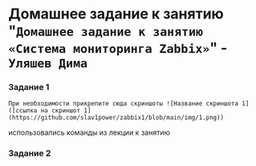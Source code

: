 # Домашнее задание к занятию "`Домашнее задание к занятию «Система мониторинга Zabbix»`" - `Уляшев Дима`




### Задание 1


`При необходимости прикрепитe сюда скриншоты
![Название скриншота 1]([ссылка на скриншот 1](https://github.com/slav1power/zabbix1/blob/main/img/1.png))`

использовались команды из лекции к занятию
### Задание 2




